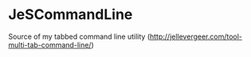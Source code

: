 # JeSCommandLine
Source of my tabbed command line utility (http://jellevergeer.com/tool-multi-tab-command-line/)

